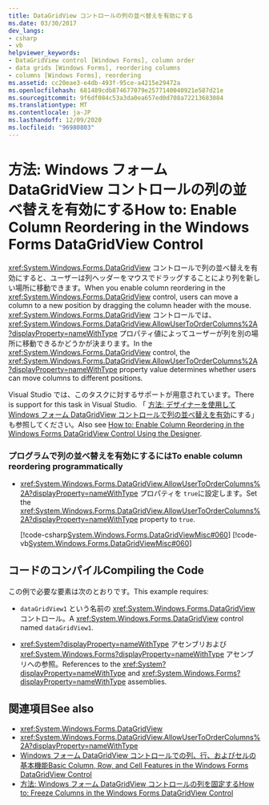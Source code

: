 ```yaml
---
title: DataGridView コントロールの列の並べ替えを有効にする
ms.date: 03/30/2017
dev_langs:
- csharp
- vb
helpviewer_keywords:
- DataGridView control [Windows Forms], column order
- data grids [Windows Forms], reordering columns
- columns [Windows Forms], reordering
ms.assetid: cc20eae3-e4db-493f-95ce-a4215e29472a
ms.openlocfilehash: 681489cdb874677079e2577140040921e587d21e
ms.sourcegitcommit: 9f6df084c53a3da0ea657ed0d708a72213683084
ms.translationtype: MT
ms.contentlocale: ja-JP
ms.lasthandoff: 12/09/2020
ms.locfileid: "96980803"
---
```

# <a name="how-to-enable-column-reordering-in-the-windows-forms-datagridview-control"></a><span data-ttu-id="05d29-102">方法: Windows フォーム DataGridView コントロールの列の並べ替えを有効にする</span><span class="sxs-lookup"><span data-stu-id="05d29-102">How to: Enable Column Reordering in the Windows Forms DataGridView Control</span></span>
<span data-ttu-id="05d29-103"><xref:System.Windows.Forms.DataGridView> コントロールで列の並べ替えを有効にすると、ユーザーは列ヘッダーをマウスでドラッグすることにより列を新しい場所に移動できます。</span><span class="sxs-lookup"><span data-stu-id="05d29-103">When you enable column reordering in the <xref:System.Windows.Forms.DataGridView> control, users can move a column to a new position by dragging the column header with the mouse.</span></span> <span data-ttu-id="05d29-104"><xref:System.Windows.Forms.DataGridView> コントロールでは、<xref:System.Windows.Forms.DataGridView.AllowUserToOrderColumns%2A?displayProperty=nameWithType> プロパティ値によってユーザーが列を別の場所に移動できるかどうかが決まります。</span><span class="sxs-lookup"><span data-stu-id="05d29-104">In the <xref:System.Windows.Forms.DataGridView> control, the <xref:System.Windows.Forms.DataGridView.AllowUserToOrderColumns%2A?displayProperty=nameWithType> property value determines whether users can move columns to different positions.</span></span>  
  
 <span data-ttu-id="05d29-105">Visual Studio では、このタスクに対するサポートが用意されています。</span><span class="sxs-lookup"><span data-stu-id="05d29-105">There is support for this task in Visual Studio.</span></span>  <span data-ttu-id="05d29-106">「 [方法: デザイナーを使用して Windows フォーム DataGridView コントロールで列の並べ替えを有効](enable-column-reordering-in-the-datagrid-using-the-designer.md)にする」も参照してください。</span><span class="sxs-lookup"><span data-stu-id="05d29-106">Also see [How to: Enable Column Reordering in the Windows Forms DataGridView Control Using the Designer](enable-column-reordering-in-the-datagrid-using-the-designer.md).</span></span>  
  
### <a name="to-enable-column-reordering-programmatically"></a><span data-ttu-id="05d29-107">プログラムで列の並べ替えを有効にするには</span><span class="sxs-lookup"><span data-stu-id="05d29-107">To enable column reordering programmatically</span></span>  
  
- <span data-ttu-id="05d29-108"><xref:System.Windows.Forms.DataGridView.AllowUserToOrderColumns%2A?displayProperty=nameWithType> プロパティを `true`に設定します。</span><span class="sxs-lookup"><span data-stu-id="05d29-108">Set the <xref:System.Windows.Forms.DataGridView.AllowUserToOrderColumns%2A?displayProperty=nameWithType> property to `true`.</span></span>  
  
     [!code-csharp[System.Windows.Forms.DataGridViewMisc#060](~/samples/snippets/csharp/VS_Snippets_Winforms/System.Windows.Forms.DataGridViewMisc/CS/datagridviewmisc.cs#060)]
     [!code-vb[System.Windows.Forms.DataGridViewMisc#060](~/samples/snippets/visualbasic/VS_Snippets_Winforms/System.Windows.Forms.DataGridViewMisc/VB/datagridviewmisc.vb#060)]  
  
## <a name="compiling-the-code"></a><span data-ttu-id="05d29-109">コードのコンパイル</span><span class="sxs-lookup"><span data-stu-id="05d29-109">Compiling the Code</span></span>  
 <span data-ttu-id="05d29-110">この例で必要な要素は次のとおりです。</span><span class="sxs-lookup"><span data-stu-id="05d29-110">This example requires:</span></span>  
  
- <span data-ttu-id="05d29-111">`dataGridView1` という名前の <xref:System.Windows.Forms.DataGridView> コントロール。</span><span class="sxs-lookup"><span data-stu-id="05d29-111">A <xref:System.Windows.Forms.DataGridView> control named `dataGridView1`.</span></span>  
  
- <span data-ttu-id="05d29-112"><xref:System?displayProperty=nameWithType> アセンブリおよび <xref:System.Windows.Forms?displayProperty=nameWithType> アセンブリへの参照。</span><span class="sxs-lookup"><span data-stu-id="05d29-112">References to the <xref:System?displayProperty=nameWithType> and <xref:System.Windows.Forms?displayProperty=nameWithType> assemblies.</span></span>  
  
## <a name="see-also"></a><span data-ttu-id="05d29-113">関連項目</span><span class="sxs-lookup"><span data-stu-id="05d29-113">See also</span></span>

- <xref:System.Windows.Forms.DataGridView>
- <xref:System.Windows.Forms.DataGridView.AllowUserToOrderColumns%2A?displayProperty=nameWithType>
- [<span data-ttu-id="05d29-114">Windows フォーム DataGridView コントロールでの列、行、およびセルの基本機能</span><span class="sxs-lookup"><span data-stu-id="05d29-114">Basic Column, Row, and Cell Features in the Windows Forms DataGridView Control</span></span>](basic-column-row-and-cell-features-wf-datagridview-control.md)
- [<span data-ttu-id="05d29-115">方法: Windows フォーム DataGridView コントロールの列を固定する</span><span class="sxs-lookup"><span data-stu-id="05d29-115">How to: Freeze Columns in the Windows Forms DataGridView Control</span></span>](how-to-freeze-columns-in-the-windows-forms-datagridview-control.md)
